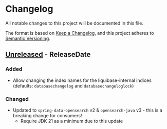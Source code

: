 # Changelog
All notable changes to this project will be documented in this file.

The format is based on [Keep a Changelog](https://keepachangelog.com/en/1.0.0/),
and this project adheres to [Semantic Versioning](https://semver.org/spec/v2.0.0.html).

## [Unreleased] - ReleaseDate

### Added

* Allow changing the index names for the liquibase-internal indices (defaults: `databasechangelog` and `databasechangeloglock`)

### Changed

* Updated to `spring-data-opensearch` v2 & `opensearch-java` v3 - this is a breaking change for consumers!
  * Require JDK 21 as a minimum due to this update

[Unreleased]: https://github.com/liquibase/liquibase-opensearch/compare/v0.0.1...HEAD
